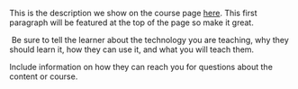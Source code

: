 This is the description we show on the course page [here](https://lab.github.com/swim86unifyd/oculusintellumbloombergfirefoxmicrosoftadobeyoutubeeuropeangovmore). This first paragraph will be featured at the top of the page so make it great.
​

​
Be sure to tell the learner about the technology you are teaching, why they should learn it, how they can use it, and what you will teach them.
​


Include information on how they can reach you for questions about the content or course. 